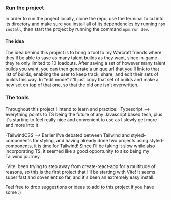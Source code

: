 ### Run the project

In order to run the project locally, clone the repo, use the terminal to cd into its directory and make sure you install all of its dependencies by running `npm install`, then start the project by running the command `npm run dev`.

#### The idea

The idea behind this project is to bring a tool to my Warcraft friends where they'll be able to save as many talent builds as they want, since in-game they're only limited to 10 loadouts. After saving a set of however many talent builds you want, you can then generate a unique url that you'll link to that list of builds, enabling the user to keep track, share, and edit their sets of builds this way. In "edit mode" it'll just copy that set of builds and make a new set on top of that one, so that the old one isn't overwritten.

### The tools

Throughout this project I intend to learn and practice:
-Typescript --> everything points to TS being the future of any Javascript based tech, plus it's starting to feel really nice and convenient to use as I slowly get more and more into it

-TailwindCSS --> Earlier I've debated between Tailwind and styled-components for styling, and having already done two projects using styled-components, it is time for Tailwind! Since I'll be taking it slow while also incorporating TS, it seemed like a good opportunity to also being my Tailwind journey.

-Vite: been trying to step away from create-react-app for a multitude of reasons, so this is the first project that I'll be starting with Vite! It seems super fast and covenient so far, and it's been an extremely easy install.

Feel free to drop suggestions or ideas to add to this project if you have some :)
